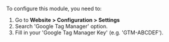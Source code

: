 To configure this module, you need to:

1.  Go to **Website \> Configuration \> Settings**
2.  Search 'Google Tag Manager' option.
3.  Fill in your 'Google Tag Manager Key' (e.g. 'GTM-ABCDEF').

